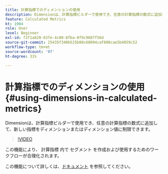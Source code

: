 ```yaml
---
title: 計算指標でのディメンションの使用
description: Dimensionは、計算指標ビルダーで使用でき、任意の計算指標の数式に追加して、新しい指標をディメンションまたはディメンション値に制限できます。
feature: Calculated Metrics
kt: 1904
role: User
level: Beginner
exl-id: f2f1a820-63fe-4c80-8fba-0f9c9687f56d
source-git-commit: 25435f340b525b80c68094caf800cae5b4859c52
workflow-type: tm+mt
source-wordcount: '97'
ht-degree: 31%

---
```


# 計算指標でのディメンションの使用 {#using-dimensions-in-calculated-metrics}

Dimensionは、計算指標ビルダーで使用でき、任意の計算指標の数式に追加して、新しい指標をディメンションまたはディメンション値に制限できます。

>[!VIDEO](https://video.tv.adobe.com/v/23723/?quality=12&learn=on)

この機能により、 計算指標 内で セグメント を作成および使用するためのワークフローが合理化されます。

この機能について詳しくは、[ドキュメント](https://experienceleague.adobe.com/docs/analytics/components/calculated-metrics/calcmetric-workflow/cm-build-metrics.html?lang=ja) を参照してください。
